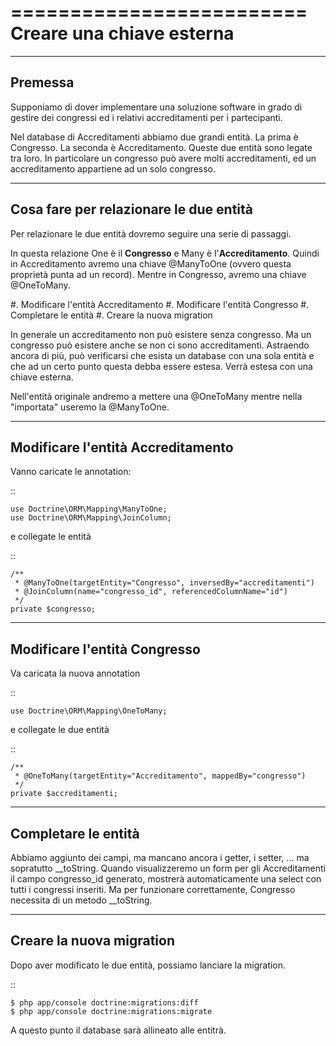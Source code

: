 =========================
Creare una chiave esterna
=========================

--------
Premessa
--------

Supponiamo di dover implementare una soluzione software in grado di gestire dei
congressi ed i relativi accreditamenti per i partecipanti. 

Nel database di Accreditamenti abbiamo due grandi entità. La prima è Congresso.
La seconda è Accreditamento. Queste due entità sono legate tra loro. In 
particolare un congresso può avere molti accreditamenti, ed un accreditamento
appartiene ad un solo congresso.

---------------------------------------
Cosa fare per relazionare le due entità
---------------------------------------

Per relazionare le due entità dovremo seguire una serie di passaggi.

In questa relazione One è il **Congresso** e Many è l'**Accreditamento**. Quindi
in Accreditamento avremo una chiave @ManyToOne (ovvero questa proprietà punta ad
un record). Mentre in Congresso, avremo una chiave @OneToMany.

#. Modificare l'entità Accreditamento
#. Modificare l'entità Congresso
#. Completare le entità
#. Creare la nuova migration

In generale un accreditamento non può esistere senza congresso. Ma un congresso
può esistere anche se non ci sono accreditamenti. Astraendo ancora di più, può
verificarsi che esista un database con una sola entità e che ad un certo punto
questa debba essere estesa. Verrà estesa con una chiave esterna.

Nell'entità originale andremo a mettere una @OneToMany mentre nella "importata"
useremo la @ManyToOne.

----------------------------------
Modificare l'entità Accreditamento
----------------------------------

Vanno caricate le annotation:

::

    use Doctrine\ORM\Mapping\ManyToOne;
    use Doctrine\ORM\Mapping\JoinColumn;

e collegate le entità

::
    
    /**
     * @ManyToOne(targetEntity="Congresso", inversedBy="accreditamenti")
     * @JoinColumn(name="congresso_id", referencedColumnName="id")
     */
    private $congresso;

-----------------------------
Modificare l'entità Congresso
-----------------------------

Va caricata la nuova annotation

::

    use Doctrine\ORM\Mapping\OneToMany;

e collegate le due entità

::

    /**
     * @OneToMany(targetEntity="Accreditamento", mappedBy="congresso")
     */
    private $accreditamenti;

--------------------
Completare le entità
--------------------

Abbiamo aggiunto dei campi, ma mancano ancora i getter, i setter, ... ma
sopratutto __toString. Quando visualizzeremo un form per gli Accreditamenti
il campo congresso_id generato, mostrerà automaticamente una select con tutti i
congressi inseriti. Ma per funzionare correttamente, Congresso necessita di un 
metodo __toString.

-------------------------
Creare la nuova migration
-------------------------

Dopo aver modificato le due entità, possiamo lanciare la migration.

::

    $ php app/console doctrine:migrations:diff
    $ php app/console doctrine:migrations:migrate

A questo punto il database sarà allineato alle entitrà.